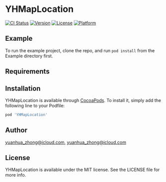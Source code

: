 # YHMapLocation

[![CI Status](https://img.shields.io/travis/yuanhua_zhong@icloud.com/YHMapLocation.svg?style=flat)](https://travis-ci.org/yuanhua_zhong@icloud.com/YHMapLocation)
[![Version](https://img.shields.io/cocoapods/v/YHMapLocation.svg?style=flat)](https://cocoapods.org/pods/YHMapLocation)
[![License](https://img.shields.io/cocoapods/l/YHMapLocation.svg?style=flat)](https://cocoapods.org/pods/YHMapLocation)
[![Platform](https://img.shields.io/cocoapods/p/YHMapLocation.svg?style=flat)](https://cocoapods.org/pods/YHMapLocation)

## Example

To run the example project, clone the repo, and run `pod install` from the Example directory first.

## Requirements

## Installation

YHMapLocation is available through [CocoaPods](https://cocoapods.org). To install
it, simply add the following line to your Podfile:

```ruby
pod 'YHMapLocation'
```

## Author

yuanhua_zhong@icloud.com, yuanhua_zhong@icloud.com

## License

YHMapLocation is available under the MIT license. See the LICENSE file for more info.
